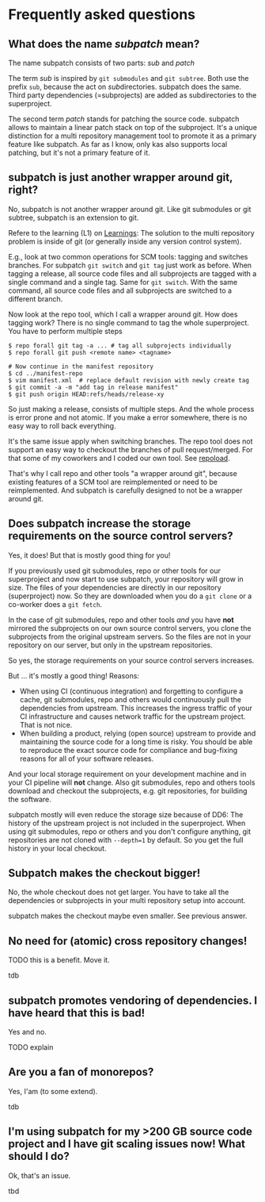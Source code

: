 # Frequently asked questions

## What does the name *subpatch* mean?

The name subpatch consists of two parts: *sub* and *patch*

The term *sub* is inspired by `git submodules` and `git subtree`. Both use the
prefix `sub`, because the act on *sub*directories. subpatch does the same.
Third party dependencies (=subprojects) are added as subdirectories to the
superproject.

The second term *patch* stands for patching the source code. subpatch allows to
maintain a linear patch stack on top of the subproject. It's a unique
distinction for a multi repository management tool to promote it as a primary
feature like subpatch.  As far as I know, only kas also supports local
patching, but it's not a primary feature of it.


## subpatch is just another wrapper around git, right?

No, subpatch is not another wrapper around git. Like git submodules or git
subtree, subpatch is an extension to git.

Refere to the learning (L1) on [Learnings](learnings.md): The
solution to the multi repository problem is inside of git (or generally inside
any version control system).

E.g., look at two common operations for SCM tools: tagging and switches
branches. For subpatch `git switch` and `git tag` just work as before. When
tagging a release, all source code files and all subprojects are tagged with a
single command and a single tag. Same for `git switch`. With the same command,
all source code files and all subprojects are switched to a different branch.

Now look at the repo tool, which I call a wrapper around git. How does tagging
work? There is no single command to tag the whole superproject. You have to
perform multiple steps

    $ repo forall git tag -a ... # tag all subprojects individually
    $ repo forall git push <remote name> <tagname>

    # Now continue in the manifest repository
    $ cd ../manifest-repo
    $ vim manifest.xml  # replace default revision with newly create tag
    $ git commit -a -m "add tag in release manifest"
    $ git push origin HEAD:refs/heads/release-xy

So just making a release, consists of multiple steps. And the whole process is
error prone and not atomic. If you make a error somewhere, there is no easy way
to roll back everything.

It's the same issue apply when switching branches. The repo tool does not
support an easy way to checkout the branches of pull request/merged. For that
some of my coworkers and I coded our own tool. See
[repoload](https://github.com/lengfeld/repoload).

That's why I call repo and other tools "a wrapper around git", because existing
features of a SCM tool are reimplemented or need to be reimplemented. And
subpatch is carefully designed to not be a wrapper around git.


## Does subpatch increase the storage requirements on the source control servers?

Yes, it does! But that is mostly good thing for you!

If you previously used git submodules, repo or other tools for our superproject and now
start to use subpatch, your repository will grow in size. The files of your
dependencies are directly in our repository (superproject) now. So they are
downloaded when you do a `git clone` or a co-worker does a `git fetch`.

In the case of git submodules, repo and other tools _and_ you have __not__
mirrored the subprojects on our own source control servers, you clone the
subprojects from the original upstream servers. So the files are not in your
repository on our server, but only in the upstream repositories.

So yes, the storage requirements on your source control servers increases.

But … it's mostly a good thing! Reasons:

* When using CI (continuous integration) and forgetting to configure a cache,
  git submodules, repo and others would continuously pull the dependencies from
  upstream. This increases the ingress traffic of your CI infrastructure and
  causes network traffic for the upstream project. That is not nice.
* When building a product, relying (open source) upstream to provide and
  maintaining the source code for a long time is risky. You should be able to
  reproduce the exact source code for compliance and bug-fixing reasons for all
  of your software releases.

And your local storage requirement on your development machine and in your CI
pipeline will __not__ change. Also git submodules, repo and others tools
download and checkout the subprojects, e.g. git repositories, for building the
software.

subpatch mostly will even reduce the storage size because of DD6: The history
of the upstream project is not included in the superproject. When using git
submodules, repo or others and you don't configure anything, git repositories
are not cloned with `--depth=1` by default. So you get the full history in your
local checkout.

## Subpatch makes the checkout bigger!

No, the whole checkout does not get larger. You have to take all the
dependencies or subprojects in your multi repository setup into account.

subpatch makes the checkout maybe even smaller. See previous answer.


## No need for (atomic) cross repository changes!

TODO this is a benefit. Move it.

tdb


## subpatch promotes vendoring of dependencies. I have heard that this is bad!

Yes and no.

TODO explain


## Are you a fan of monorepos?

Yes, I'am (to some extend).

tdb

## I'm using subpatch for my >200 GB source code project and I have git scaling issues now! What should I do?

Ok, that's an issue. 


tbd
